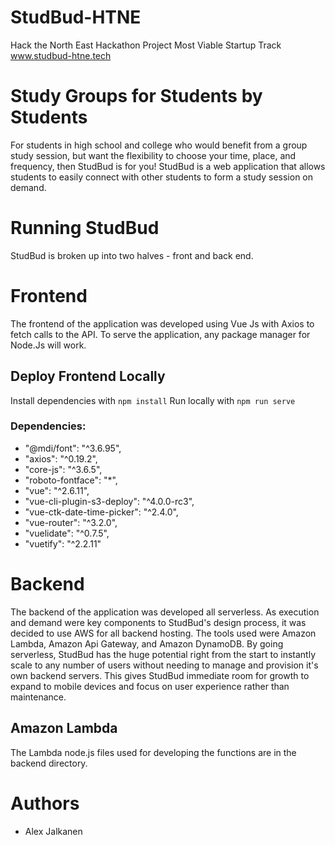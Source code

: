 # StudBud-HTNE
Hack the North East Hackathon Project
Most Viable Startup Track
www.studbud-htne.tech

# Study Groups for Students by Students
For students in high school and college who would benefit from a group study session, but want the flexibility to choose your time, place, and frequency, then StudBud is for you! StudBud is a web application that allows students to easily connect with other students to form a study session on demand.

# Running StudBud
StudBud is broken up into two halves - front and back end.

# Frontend
The frontend of the application was developed using Vue Js with Axios to fetch calls to the API. To serve the application, any package manager for Node.Js will work.

## Deploy Frontend Locally
Install dependencies with ```npm install```
Run locally with ```npm run serve```

### Dependencies:
-   "@mdi/font": "^3.6.95",
-   "axios": "^0.19.2",
-   "core-js": "^3.6.5",
-   "roboto-fontface": "*",
-   "vue": "^2.6.11",
-   "vue-cli-plugin-s3-deploy": "^4.0.0-rc3",
-   "vue-ctk-date-time-picker": "^2.4.0",
-   "vue-router": "^3.2.0",
-   "vuelidate": "^0.7.5",
-   "vuetify": "^2.2.11"

# Backend
The backend of the application was developed all serverless. As execution and demand were key components to StudBud's design process, it was decided to use AWS for all backend hosting. The tools used were Amazon Lambda, Amazon Api Gateway, and Amazon DynamoDB. By going serverless, StudBud has the huge potential right from the start to instantly scale to any number of users without needing to manage and provision it's own backend servers. This gives StudBud immediate room for growth to expand to mobile devices and focus on user experience rather than maintenance. 

## Amazon Lambda
The Lambda node.js files used for developing the functions are in the backend directory.


# Authors
- Alex Jalkanen
